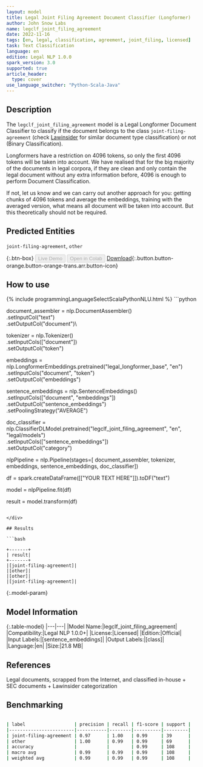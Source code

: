 ```yaml
---
layout: model
title: Legal Joint Filing Agreement Document Classifier (Longformer)
author: John Snow Labs
name: legclf_joint_filing_agreement
date: 2022-11-16
tags: [en, legal, classification, agreement, joint_filing, licensed]
task: Text Classification
language: en
edition: Legal NLP 1.0.0
spark_version: 3.0
supported: true
article_header:
  type: cover
use_language_switcher: "Python-Scala-Java"
---
```


## Description

The `legclf_joint_filing_agreement` model is a Legal Longformer Document Classifier to classify if the document belongs to the class `joint-filing-agreement` (check [Lawinsider](https://www.lawinsider.com/tags) for similar document type classification) or not (Binary Classification).

Longformers have a restriction on 4096 tokens, so only the first 4096 tokens will be taken into account. We have realised that for the big majority of the documents in legal corpora, if they are clean and only contain the legal document without any extra information before, 4096 is enough to perform Document Classification.

If not, let us know and we can carry out another approach for you: getting chunks of 4096 tokens and average the embeddings, training with the averaged version, what means all document will be taken into account. But this theoretically should not be required.

## Predicted Entities

`joint-filing-agreement`, `other`

{:.btn-box}
<button class="button button-orange" disabled>Live Demo</button>
<button class="button button-orange" disabled>Open in Colab</button>
[Download](https://s3.amazonaws.com/auxdata.johnsnowlabs.com/legal/models/legclf_joint_filing_agreement_en_1.0.0_3.0_1668589619641.zip){:.button.button-orange.button-orange-trans.arr.button-icon}

## How to use



<div class="tabs-box" markdown="1">
{% include programmingLanguageSelectScalaPythonNLU.html %}
```python

document_assembler = nlp.DocumentAssembler()\
     .setInputCol("text")\
     .setOutputCol("document")\
     
tokenizer = nlp.Tokenizer()\
     .setInputCols(["document"])\
     .setOutputCol("token")
     
embeddings = nlp.LongformerEmbeddings.pretrained("legal_longformer_base", "en")\
    .setInputCols("document", "token")\
    .setOutputCol("embeddings")
    
sentence_embeddings = nlp.SentenceEmbeddings()\
    .setInputCols(["document", "embeddings"])\
    .setOutputCol("sentence_embeddings")\
    .setPoolingStrategy("AVERAGE")
    
doc_classifier = nlp.ClassifierDLModel.pretrained("legclf_joint_filing_agreement", "en", "legal/models")\
    .setInputCols(["sentence_embeddings"])\
    .setOutputCol("category")
    
nlpPipeline = nlp.Pipeline(stages=[
    document_assembler, 
    tokenizer,
    embeddings,
    sentence_embeddings,
    doc_classifier])
 
df = spark.createDataFrame([["YOUR TEXT HERE"]]).toDF("text")

model = nlpPipeline.fit(df)

result = model.transform(df)

```

</div>

## Results

```bash

+-------+
| result|
+-------+
|[joint-filing-agreement]|
|[other]|
|[other]|
|[joint-filing-agreement]|

```

{:.model-param}
## Model Information

{:.table-model}
|---|---|
|Model Name:|legclf_joint_filing_agreement|
|Compatibility:|Legal NLP 1.0.0+|
|License:|Licensed|
|Edition:|Official|
|Input Labels:|[sentence_embeddings]|
|Output Labels:|[class]|
|Language:|en|
|Size:|21.8 MB|

## References

Legal documents, scrapped from the Internet, and classified in-house + SEC documents + Lawinsider categorization

## Benchmarking

```bash

| label                  | precision | recall | f1-score | support |
|------------------------|-----------|--------|----------|---------|
| joint-filing-agreement | 0.97      | 1.00   | 0.99     | 39      |
| other                  | 1.00      | 0.99   | 0.99     | 69      |
| accuracy               |           |        | 0.99     | 108     |
| macro avg              | 0.99      | 0.99   | 0.99     | 108     |
| weighted avg           | 0.99      | 0.99   | 0.99     | 108     |


```